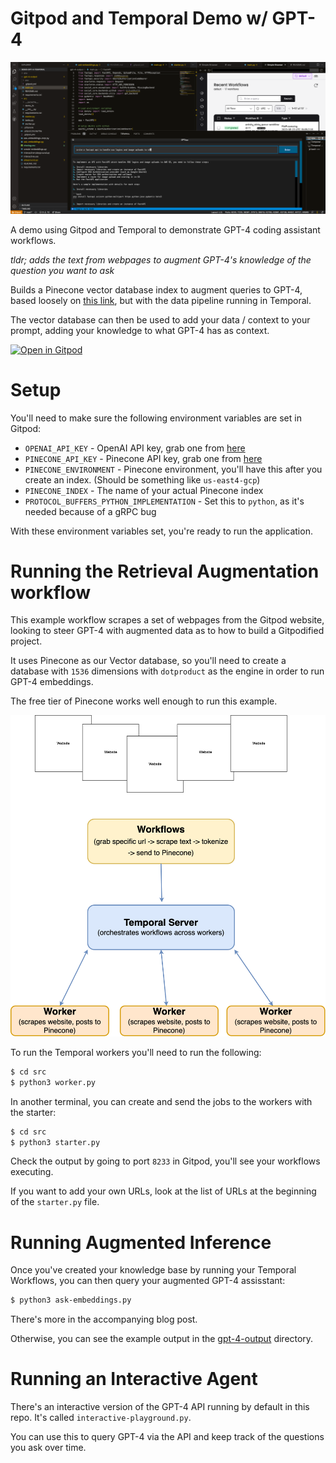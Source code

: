 # Gitpod and Temporal Demo w/ GPT-4

![Gitpod Temporal Environment](assets/ai-assistant.png)

A demo using Gitpod and Temporal to demonstrate GPT-4 coding assistant workflows. 

_tldr; adds the text from webpages to augment GPT-4's knowledge of the question you want to ask_

Builds a Pinecone vector database index to augment queries to GPT-4, based loosely on [this link](https://github.com/openai/openai-cookbook/blob/main/examples/vector_databases/pinecone/GPT4_Retrieval_Augmentation.ipynb), but with the data pipeline running in Temporal.

The vector database can then be used to add your data / context to your prompt, adding your knowledge to what GPT-4 has as context.

[![Open in Gitpod](https://gitpod.io/button/open-in-gitpod.svg)](https://gitpod.io/#https://github.com/burningion/demo-gitpod-temporal)

# Setup

You'll need to make sure the following environment variables are set in Gitpod:

- `OPENAI_API_KEY` - OpenAI API key, grab one from [here](https://platform.openai.com/overview)
- `PINECONE_API_KEY` - Pinecone API key, grab one from [here](https://www.pinecone.io/)
- `PINECONE_ENVIRONMENT` - Pinecone environment, you'll have this after you create an index. (Should be something like `us-east4-gcp`)
- `PINECONE_INDEX` - The name of your actual Pinecone index
- `PROTOCOL_BUFFERS_PYTHON_IMPLEMENTATION` - Set this to `python`, as it's needed because of a gRPC bug

With these environment variables set, you're ready to run the application.

# Running the Retrieval Augmentation  workflow

This example workflow scrapes a set of webpages from the Gitpod website, looking to steer GPT-4 with augmented data as to how to build a Gitpodified project.

It uses Pinecone as our Vector database, so you'll need to create a database with `1536` dimensions with `dotproduct` as the engine in order to run GPT-4 embeddings.

The free tier of Pinecone works well enough to run this example.

![Gitpod Temporal Environment](assets/temporal.png)

To run the Temporal workers you'll need to run the following:

```bash
$ cd src
$ python3 worker.py
```

In another terminal, you can create and send the jobs to the workers with the starter:

```bash
$ cd src
$ python3 starter.py
```

Check the output by going to port `8233` in Gitpod, you'll see your workflows executing.

If you want to add your own URLs, look at the list of URLs at the beginning of the `starter.py` file.

# Running Augmented Inference 

Once you've created your knowledge base by running your Temporal Workflows, you can then query your augmented GPT-4 assisstant:

```bash
$ python3 ask-embeddings.py
```

There's more in the accompanying blog post. 

Otherwise, you can see the example output in the [gpt-4-output](gpt-4-output/) directory.

# Running an Interactive Agent

There's an interactive version of the GPT-4 API running by default in this repo. It's called `interactive-playground.py`.  

You can use this to query GPT-4 via the API and keep track of the questions you ask over time.